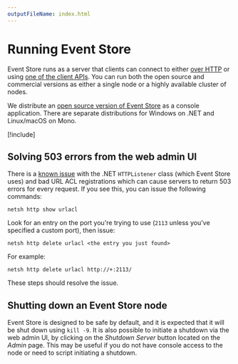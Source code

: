 ```yaml
---
outputFileName: index.html
---
```


# Running Event Store

Event Store runs as a server that clients can connect to either [over HTTP](~/http-api/index.md) or using [one of the client APIs](~/getting-started/which-api-sdk.md). You can run both the open source and commercial versions as either a single node or a highly available cluster of nodes.

We distribute an [open source version of Event Store](https://eventstore.org/downloads) as a console application. There are separate distributions for Windows on .NET and Linux/macOS on Mono.

[!include[<Getting Started Install and run>](~/partials/_install-run.md)]

## Solving 503 errors from the web admin UI

There is a [known issue](http://stackoverflow.com/questions/8142396/what-causes-a-httplistener-http-503-error) with the .NET `HTTPListener` class (which Event Store uses) and bad URL ACL registrations which can cause servers to return 503 errors for every request. If you see this, you can issue the following commands:

```posh
netsh http show urlacl
```

Look for an entry on the port you're trying to use (`2113` unless you've specified a custom port), then issue:

```posh
netsh http delete urlacl <the entry you just found>
```

For example:

```posh
netsh http delete urlacl http://+:2113/
```

These steps should resolve the issue.

## Shutting down an Event Store node

Event Store is designed to be safe by default, and it is expected that it will be shut down using `kill -9`. It is also possible to initiate a shutdown via the web admin UI, by clicking on the _Shutdown Server_ button located on the _Admin_ page. This may be useful if you do not have console access to the node or need to script initiating a shutdown.